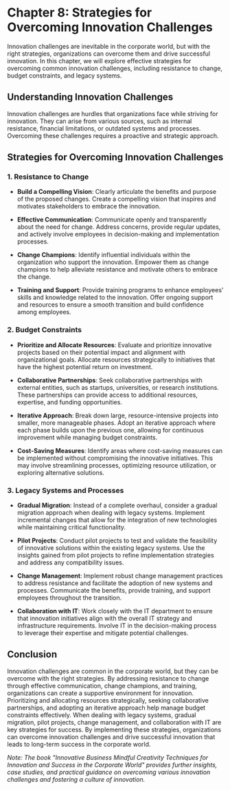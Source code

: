 Chapter 8: Strategies for Overcoming Innovation Challenges
==========================================================

Innovation challenges are inevitable in the corporate world, but with the right strategies, organizations can overcome them and drive successful innovation. In this chapter, we will explore effective strategies for overcoming common innovation challenges, including resistance to change, budget constraints, and legacy systems.

Understanding Innovation Challenges
-----------------------------------

Innovation challenges are hurdles that organizations face while striving for innovation. They can arise from various sources, such as internal resistance, financial limitations, or outdated systems and processes. Overcoming these challenges requires a proactive and strategic approach.

Strategies for Overcoming Innovation Challenges
-----------------------------------------------

### 1. Resistance to Change

* **Build a Compelling Vision**: Clearly articulate the benefits and purpose of the proposed changes. Create a compelling vision that inspires and motivates stakeholders to embrace the innovation.

* **Effective Communication**: Communicate openly and transparently about the need for change. Address concerns, provide regular updates, and actively involve employees in decision-making and implementation processes.

* **Change Champions**: Identify influential individuals within the organization who support the innovation. Empower them as change champions to help alleviate resistance and motivate others to embrace the change.

* **Training and Support**: Provide training programs to enhance employees' skills and knowledge related to the innovation. Offer ongoing support and resources to ensure a smooth transition and build confidence among employees.

### 2. Budget Constraints

* **Prioritize and Allocate Resources**: Evaluate and prioritize innovative projects based on their potential impact and alignment with organizational goals. Allocate resources strategically to initiatives that have the highest potential return on investment.

* **Collaborative Partnerships**: Seek collaborative partnerships with external entities, such as startups, universities, or research institutions. These partnerships can provide access to additional resources, expertise, and funding opportunities.

* **Iterative Approach**: Break down large, resource-intensive projects into smaller, more manageable phases. Adopt an iterative approach where each phase builds upon the previous one, allowing for continuous improvement while managing budget constraints.

* **Cost-Saving Measures**: Identify areas where cost-saving measures can be implemented without compromising the innovative initiatives. This may involve streamlining processes, optimizing resource utilization, or exploring alternative solutions.

### 3. Legacy Systems and Processes

* **Gradual Migration**: Instead of a complete overhaul, consider a gradual migration approach when dealing with legacy systems. Implement incremental changes that allow for the integration of new technologies while maintaining critical functionality.

* **Pilot Projects**: Conduct pilot projects to test and validate the feasibility of innovative solutions within the existing legacy systems. Use the insights gained from pilot projects to refine implementation strategies and address any compatibility issues.

* **Change Management**: Implement robust change management practices to address resistance and facilitate the adoption of new systems and processes. Communicate the benefits, provide training, and support employees throughout the transition.

* **Collaboration with IT**: Work closely with the IT department to ensure that innovation initiatives align with the overall IT strategy and infrastructure requirements. Involve IT in the decision-making process to leverage their expertise and mitigate potential challenges.

Conclusion
----------

Innovation challenges are common in the corporate world, but they can be overcome with the right strategies. By addressing resistance to change through effective communication, change champions, and training, organizations can create a supportive environment for innovation. Prioritizing and allocating resources strategically, seeking collaborative partnerships, and adopting an iterative approach help manage budget constraints effectively. When dealing with legacy systems, gradual migration, pilot projects, change management, and collaboration with IT are key strategies for success. By implementing these strategies, organizations can overcome innovation challenges and drive successful innovation that leads to long-term success in the corporate world.

*Note: The book "Innovative Business Mindful Creativity Techniques for Innovation and Success in the Corporate World" provides further insights, case studies, and practical guidance on overcoming various innovation challenges and fostering a culture of innovation.*
